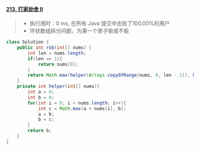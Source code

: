 #### [213. 打家劫舍 II](https://leetcode-cn.com/problems/house-robber-ii/)

> - 执行用时：0 ms, 在所有 Java 提交中击败了100.00%的用户
> - 环状数组拆分问题，为第一个房子偷或不偷

```java
class Solution {
    public int rob(int[] nums) {
        int len = nums.length;
        if(len == 1){
            return nums[0];
        }
        return Math.max(helper(Arrays.copyOfRange(nums, 0, len - 1)), helper(Arrays.copyOfRange(nums, 1, len)));
    }
    private int helper(int[] nums){
        int a = 0;
        int b = 0;
        for(int i = 0; i < nums.length; i++){
            int c = Math.max(a + nums[i], b);
            a = b;
            b = c;
        }
        return b;
    }
}
```

